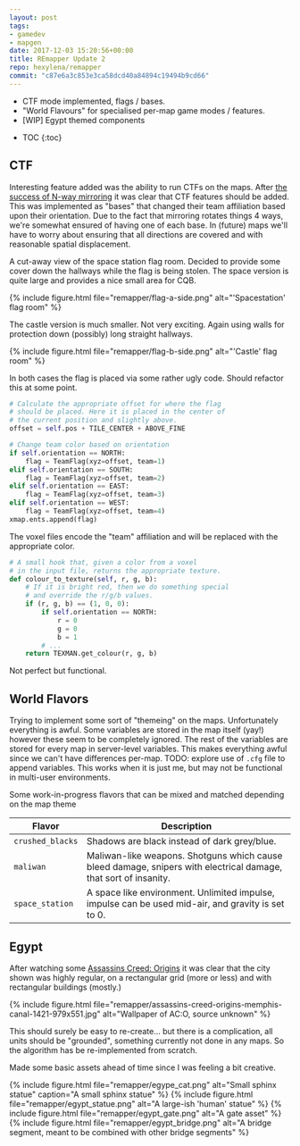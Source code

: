 ```yaml
---
layout: post
tags:
- gamedev
- mapgen
date: 2017-12-03 15:20:56+00:00
title: REmapper Update 2
repo: hexylena/remapper
commit: "c87e6a3c853e3ca58dcd40a84894c19494b9cd66"
---
```


- CTF mode implemented, flags / bases.
- "World Flavours" for specialised per-map game modes / features.
- [WIP] Egypt themed components

* TOC
{:toc}


## CTF

Interesting feature added was the ability to run CTFs on the maps. After [the success of N-way mirroring](/2017/10/15/remapper-update1.html#n-way-mirroring) it was clear that CTF features should be added. This was implemented as "bases" that changed their team affiliation based upon their orientation. Due to the fact that mirroring rotates things 4 ways, we're somewhat ensured of having one of each base. In (future) maps we'll have to worry about ensuring that all directions are covered and with reasonable spatial displacement.

A cut-away view of the space station flag room. Decided to provide some cover down the hallways while the flag is being stolen. The space version is quite large and provides a nice small area for CQB.

{% include figure.html file="remapper/flag-a-side.png" alt="'Spacestation' flag room" %}

The castle version is much smaller. Not very exciting. Again using walls for protection down (possibly) long straight hallways.

{% include figure.html file="remapper/flag-b-side.png" alt="'Castle' flag room" %}

In both cases the flag is placed via some rather ugly code. Should refactor this at some point.

```python
# Calculate the appropriate offset for where the flag
# should be placed. Here it is placed in the center of
# the current position and slightly above.
offset = self.pos + TILE_CENTER + ABOVE_FINE

# Change team color based on orientation
if self.orientation == NORTH:
    flag = TeamFlag(xyz=offset, team=1)
elif self.orientation == SOUTH:
    flag = TeamFlag(xyz=offset, team=2)
elif self.orientation == EAST:
    flag = TeamFlag(xyz=offset, team=3)
elif self.orientation == WEST:
    flag = TeamFlag(xyz=offset, team=4)
xmap.ents.append(flag)
```

The voxel files encode the "team" affiliation and will be replaced with the appropriate color.

```python
# A small hook that, given a color from a voxel
# in the input file, returns the appropriate texture.
def colour_to_texture(self, r, g, b):
    # If it is bright red, then we do something special
    # and override the r/g/b values.
    if (r, g, b) == (1, 0, 0):
        if self.orientation == NORTH:
            r = 0
            g = 0
            b = 1
        # ...
    return TEXMAN.get_colour(r, g, b)
```

Not perfect but functional.

## World Flavors

Trying to implement some sort of "themeing" on the maps. Unfortunately everything is awful. Some variables are stored in the map itself (yay!) however these seem to be completely ignored. The rest of the variables are stored for every map in server-level variables. This makes everything awful since we can't have differences per-map. TODO: explore use of `.cfg` file to append variables. This works when it is just me, but may not be functional in multi-user environments.

Some work-in-progress flavors that can be mixed and matched depending on the map theme

Flavor          | Description
--------------- | -----------
`crushed_blacks` | Shadows are black instead of dark grey/blue.
`maliwan`       | Maliwan-like weapons. Shotguns which cause bleed damage, snipers with electrical damage, that sort of insanity.
`space_station` | A space like environment. Unlimited impulse, impulse can be used mid-air, and gravity is set to 0.

## Egypt

After watching some [Assassins Creed: Origins](https://youtu.be/XNpzLjf2BWA?t=457) it was clear that the city shown was highly regular, on a rectangular grid (more or less) and with rectangular buildings (mostly.)

{% include figure.html file="remapper/assassins-creed-origins-memphis-canal-1421-979x551.jpg" alt="Wallpaper of AC:O, source unknown" %}

This should surely be easy to re-create... but there is a complication, all units should be "grounded", something currently not done in any maps. So the algorithm has be re-implemented from scratch.

Made some basic assets ahead of time since I was feeling a bit creative.

{% include figure.html file="remapper/egype_cat.png" alt="Small sphinx statue" caption="A small sphinx statue" %}
{% include figure.html file="remapper/egypt_statue.png" alt="A large-ish 'human' statue" %}
{% include figure.html file="remapper/egypt_gate.png" alt="A gate asset" %}
{% include figure.html file="remapper/egypt_bridge.png" alt="A bridge segment, meant to be combined with other bridge segments" %}
